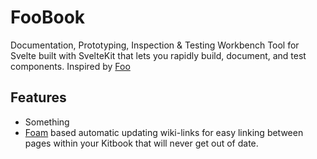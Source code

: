 # FooBook 

Documentation, Prototyping, Inspection & Testing Workbench Tool for Svelte built with SvelteKit that lets you rapidly build, document, and test components. Inspired by [Foo](https://example.com)

## Features
- Something
- [Foam](https://foambubble.github.io/foam/) based automatic updating wiki-links for easy linking between pages within your Kitbook that will never get out of date.
